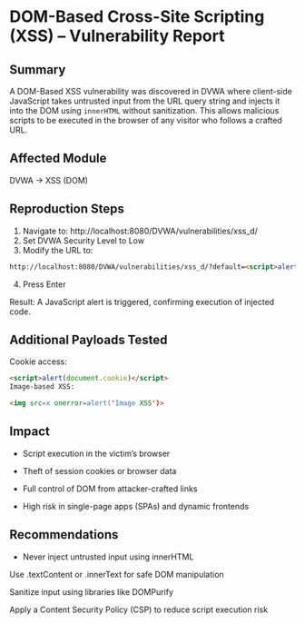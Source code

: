 # DOM-Based Cross-Site Scripting (XSS) – Vulnerability Report

## Summary
A DOM-Based XSS vulnerability was discovered in DVWA where client-side JavaScript takes untrusted input from the URL query string and injects it into the DOM using `innerHTML` without sanitization. This allows malicious scripts to be executed in the browser of any visitor who follows a crafted URL.

## Affected Module
DVWA → XSS (DOM)

## Reproduction Steps
1. Navigate to:
http://localhost:8080/DVWA/vulnerabilities/xss_d/
2. Set DVWA Security Level to Low
3. Modify the URL to:
```html
http://localhost:8080/DVWA/vulnerabilities/xss_d/?default=<script>alert('DOM XSS')</script>
```

4. Press Enter

Result: A JavaScript alert is triggered, confirming execution of injected code.

## Additional Payloads Tested

Cookie access:

```html
<script>alert(document.cookie)</script>
Image-based XSS:
```

```html
<img src=x onerror=alert('Image XSS')>
```

## Impact

- Script execution in the victim’s browser

- Theft of session cookies or browser data

- Full control of DOM from attacker-crafted links

- High risk in single-page apps (SPAs) and dynamic frontends

## Recommendations

- Never inject untrusted input using innerHTML

Use .textContent or .innerText for safe DOM manipulation

Sanitize input using libraries like DOMPurify

Apply a Content Security Policy (CSP) to reduce script execution risk


